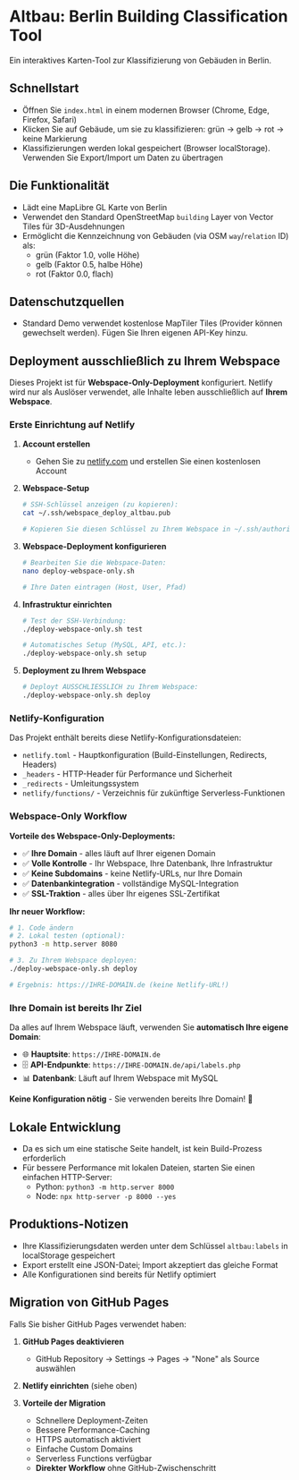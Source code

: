 # Altbau: Berlin Building Classification Tool

Ein interaktives Karten-Tool zur Klassifizierung von Gebäuden in Berlin.

## Schnellstart

- Öffnen Sie `index.html` in einem modernen Browser (Chrome, Edge, Firefox, Safari)
- Klicken Sie auf Gebäude, um sie zu klassifizieren: grün → gelb → rot → keine Markierung
- Klassifizierungen werden lokal gespeichert (Browser localStorage). Verwenden Sie Export/Import um Daten zu übertragen

## Die Funktionalität

- Lädt eine MapLibre GL Karte von Berlin
- Verwendet den Standard OpenStreetMap `building` Layer von Vector Tiles für 3D-Ausdehnungen
- Ermöglicht die Kennzeichnung von Gebäuden (via OSM `way`/`relation` ID) als:
  - grün (Faktor 1.0, volle Höhe)
  - gelb (Faktor 0.5, halbe Höhe)  
  - rot (Faktor 0.0, flach)

## Datenschutzquellen

- Standard Demo verwendet kostenlose MapTiler Tiles (Provider können gewechselt werden). Fügen Sie Ihren eigenen API-Key hinzu.

## Deployment ausschließlich zu Ihrem Webspace

Dieses Projekt ist für **Webspace-Only-Deployment** konfiguriert. Netlify wird nur als Auslöser verwendet, alle Inhalte leben ausschließlich auf **Ihrem Webspace**.

### Erste Einrichtung auf Netlify

1. **Account erstellen**
   - Gehen Sie zu [netlify.com](https://netlify.com) und erstellen Sie einen kostenlosen Account
   
2. **Webspace-Setup**
   ```bash
   # SSH-Schlüssel anzeigen (zu kopieren):
   cat ~/.ssh/webspace_deploy_altbau.pub
   
   # Kopieren Sie diesen Schlüssel zu Ihrem Webspace in ~/.ssh/authorized_keys
   ```

3. **Webspace-Deployment konfigurieren**
   ```bash
   # Bearbeiten Sie die Webspace-Daten:
   nano deploy-webspace-only.sh
   
   # Ihre Daten eintragen (Host, User, Pfad)
   ```

4. **Infrastruktur einrichten**
   ```bash
   # Test der SSH-Verbindung:
   ./deploy-webspace-only.sh test
   
   # Automatisches Setup (MySQL, API, etc.):
   ./deploy-webspace-only.sh setup
   ```

5. **Deployment zu Ihrem Webspace**
   ```bash
   # Deployt AUSSCHLIESSLICH zu Ihrem Webspace:
   ./deploy-webspace-only.sh deploy
   ```

### Netlify-Konfiguration

Das Projekt enthält bereits diese Netlify-Konfigurationsdateien:

- `netlify.toml` - Hauptkonfiguration (Build-Einstellungen, Redirects, Headers)
- `_headers` - HTTP-Header für Performance und Sicherheit  
- `_redirects` - Umleitungssystem
- `netlify/functions/` - Verzeichnis für zukünftige Serverless-Funktionen

### Webspace-Only Workflow

**Vorteile des Webspace-Only-Deployments:**
- ✅ **Ihre Domain** - alles läuft auf Ihrer eigenen Domain
- ✅ **Volle Kontrolle** - Ihr Webspace, Ihre Datenbank, Ihre Infrastruktur
- ✅ **Keine Subdomains** - keine Netlify-URLs, nur Ihre Domain
- ✅ **Datenbankintegration** - vollständige MySQL-Integration
- ✅ **SSL-Traktion** - alles über Ihr eigenes SSL-Zertifikat

**Ihr neuer Workflow:**
```bash
# 1. Code ändern
# 2. Lokal testen (optional):
python3 -m http.server 8080

# 3. Zu Ihrem Webspace deployen:
./deploy-webspace-only.sh deploy

# Ergebnis: https://IHRE-DOMAIN.de (keine Netlify-URL!)
```

### Ihre Domain ist bereits Ihr Ziel

Da alles auf Ihrem Webspace läuft, verwenden Sie **automatisch Ihre eigene Domain**:
- 🌐 **Hauptsite**: `https://IHRE-DOMAIN.de`
- 🗄️ **API-Endpunkte**: `https://IHRE-DOMAIN.de/api/labels.php`
- 📊 **Datenbank**: Läuft auf Ihrem Webspace mit MySQL

**Keine Konfiguration nötig** - Sie verwenden bereits Ihre Domain! 🎯

## Lokale Entwicklung

- Da es sich um eine statische Seite handelt, ist kein Build-Prozess erforderlich
- Für bessere Performance mit lokalen Dateien, starten Sie einen einfachen HTTP-Server:
  - Python: `python3 -m http.server 8000`
  - Node: `npx http-server -p 8000 --yes`

## Produktions-Notizen

- Ihre Klassifizierungsdaten werden unter dem Schlüssel `altbau:labels` in localStorage gespeichert
- Export erstellt eine JSON-Datei; Import akzeptiert das gleiche Format
- Alle Konfigurationen sind bereits für Netlify optimiert

## Migration von GitHub Pages

Falls Sie bisher GitHub Pages verwendet haben:

1. **GitHub Pages deaktivieren**
   - GitHub Repository → Settings → Pages → "None" als Source auswählen

2. **Netlify einrichten** (siehe oben)

3. **Vorteile der Migration**
   - Schnellere Deployment-Zeiten
   - Bessere Performance-Caching
   - HTTPS automatisch aktiviert
   - Einfache Custom Domains
   - Serverless Functions verfügbar
   - **Direkter Workflow** ohne GitHub-Zwischenschritt





